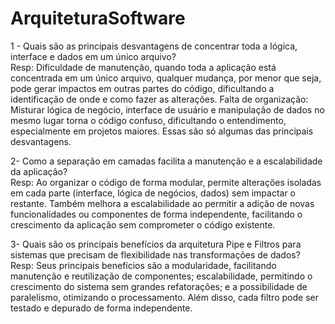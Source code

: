 # ArquiteturaSoftware
 1 - Quais são as principais desvantagens de concentrar toda a lógica, interface e dados em um único arquivo?  
Resp: Dificuldade de manutenção, quando toda a aplicação está concentrada em um único arquivo, qualquer mudança, por menor que seja, pode gerar impactos em outras partes do código, dificultando a identificação de onde e como fazer as alterações. Falta de organização: Misturar lógica de negócio, interface de usuário e manipulação de dados no mesmo lugar torna o código confuso, dificultando o entendimento, especialmente em projetos maiores. Essas são só algumas das principais desvantagens.  

2- Como a separação em camadas facilita a manutenção e a escalabilidade da aplicação?  
Resp: Ao organizar o código de forma modular, permite alterações isoladas em cada parte (interface, lógica de negócios, dados) sem impactar o restante. Também melhora a escalabilidade ao permitir a adição de novas funcionalidades ou componentes de forma independente, facilitando o crescimento da aplicação sem comprometer o código existente.

3- Quais são os principais benefícios da arquitetura Pipe e Filtros para sistemas que precisam de flexibilidade nas transformações de dados?  
Resp: Seus principais benefícios são a modularidade, facilitando manutenção e reutilização de componentes; escalabilidade, permitindo o crescimento do sistema sem grandes refatorações; e a possibilidade de paralelismo, otimizando o processamento. Além disso, cada filtro pode ser testado e depurado de forma independente.
